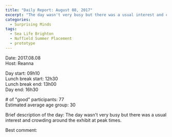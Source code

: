```yaml
---
title: "Daily Report: August 08, 2017"
excerpt: "The day wasn't very busy but there was a usual interest and crowding around the exhibit at peak times. "
categories:
  - Surprising Minds
tags:
  - Sea Life Brighton
  - Nuffield Summer Placement
  - prototype
---
```


Date: 2017.08.08  
Host: Reanna 

Day start: 09h10   
Lunch break start: 12h30  
Lunch break end: 13h00  
Day end: 16h30  

\# of "good" participants: 77  
Estimated average age group: 30

Brief description of the day: The day wasn't very busy but there was a usual interest and crowding around the exhibit at peak times. 

Best comment:
